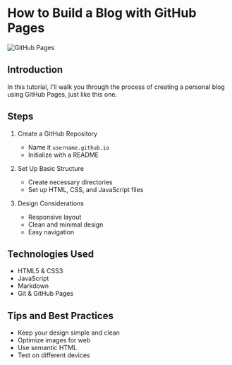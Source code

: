 # How to Build a Blog with GitHub Pages

<img src="../assets/images/posts/github-pages.png" class="post-image" alt="GitHub Pages">

## Introduction

In this tutorial, I'll walk you through the process of creating a personal blog using GitHub Pages, just like this one.

## Steps

1. Create a GitHub Repository
   - Name it `username.github.io`
   - Initialize with a README

2. Set Up Basic Structure
   - Create necessary directories
   - Set up HTML, CSS, and JavaScript files

3. Design Considerations
   - Responsive layout
   - Clean and minimal design
   - Easy navigation

## Technologies Used

- HTML5 & CSS3
- JavaScript
- Markdown
- Git & GitHub Pages

## Tips and Best Practices

- Keep your design simple and clean
- Optimize images for web
- Use semantic HTML
- Test on different devices 